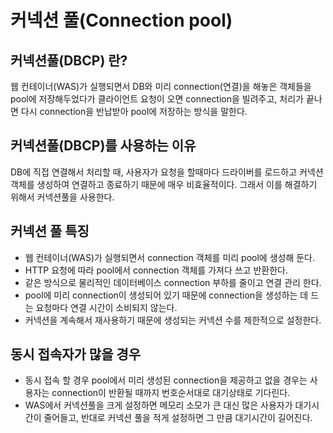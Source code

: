 # 커넥션 풀(Connection pool)

## 커넥션풀(DBCP) 란?
웹 컨테이너(WAS)가 실행되면서 DB와 미리 connection(연결)을 해놓은 객체들을 pool에 저장해두었다가 클라이언트 요청이 오면 connection을 빌려주고, 처리가 끝나면 다시 connection을 반납받아 pool에 저장하는 방식을 말한다.

## 커넥션풀(DBCP)를 사용하는 이유
DB에 직접 연결해서 처리할 때, 사용자가 요청을 할때마다 드라이버를 로드하고 커넥션 객체를 생성하여 연결하고 종료하기 때문에 매우 비효율적이다. 그래서 이를 해결하기 위해서 커넥션풀을 사용한다.

## 커넥션 풀 특징
- 웹 컨테이너(WAS)가 실행되면서 connection 객체를 미리 pool에 생성해 둔다.
- HTTP 요청에 따라 pool에서 connection 객체를 가져다 쓰고 반환한다.
- 같은 방식으로 물리적인 데이터베이스 connection 부하를 줄이고 연결 관리 한다.
- pool에 미리 connection이 생성되어 있기 때문에 connection을 생성하는 데 드는 요청마다 연결 시간이 소비되지 않는다.
- 커넥션을 계속해서 재사용하기 때문에 생성되는 커넥션 수를 제한적으로 설정한다.

## 동시 접속자가 많을 경우
- 동시 접속 할 경우 pool에서 미리 생성된 connection을 제공하고 없을 경우는 사용자는 connection이 반환될 때까지 번호순서대로 대기상태로 기다린다.
- WAS에서 커넥션풀을 크게 설정하면 메모리 소모가 큰 대신 많은 사용자가 대기시간이 줄어들고, 반대로 커넥션 풀을 적게 설정하면 그 만큼 대기시간이 길어진다.